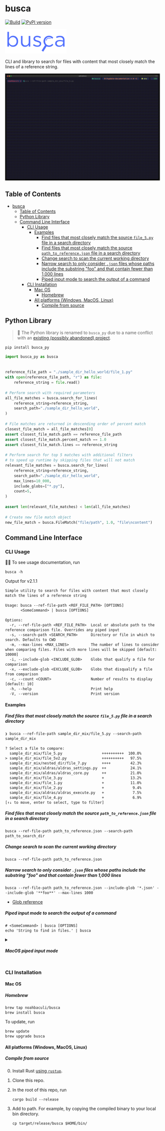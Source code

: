 # busca

[![Build](https://github.com/noahbaculi/busca/actions/workflows/rust.yml/badge.svg?branch=main&event=push)](https://github.com/noahbaculi/busca/actions/workflows/rust.yml)
[![PyPI version](https://badge.fury.io/py/busca-py.svg)](https://badge.fury.io/py/busca-py)

<img src="documentation/logo.png" alt="busca logo" width="200">

CLI and library to search for files with content that most closely match the lines of a reference string.

![Busca Demo](documentation/Demo_Recording.gif)

## Table of Contents

- [busca](#busca)
  - [Table of Contents](#table-of-contents)
  - [Python Library](#python-library)
  - [Command Line Interface](#command-line-interface)
    - [CLI Usage](#cli-usage)
      - [Examples](#examples)
        - [Find files that most closely match the source `file_5.py` file in a search directory](#find-files-that-most-closely-match-the-source-file_5py-file-in-a-search-directory)
        - [Find files that most closely match the source `path_to_reference.json` file in a search directory](#find-files-that-most-closely-match-the-source-path_to_referencejson-file-in-a-search-directory)
        - [Change search to scan the current working directory](#change-search-to-scan-the-current-working-directory)
        - [Narrow search to only consider `.json` files whose paths include the substring "foo" and that contain fewer than 1,000 lines](#narrow-search-to-only-consider-json-files-whose-paths-include-the-substring-foo-and-that-contain-fewer-than-1000-lines)
        - [Piped input mode to search the output of a command](#piped-input-mode-to-search-the-output-of-a-command)
    - [CLI Installation](#cli-installation)
      - [Mac OS](#mac-os)
        - [Homebrew](#homebrew)
      - [All platforms (Windows, MacOS, Linux)](#all-platforms-windows-macos-linux)
        - [Compile from source](#compile-from-source)

## Python Library

> 🐍 The Python library is renamed to `busca_py` due to a name conflict with an [existing (possibly abandoned) project](https://pypi.org/project/Busca/).

```shell
pip install busca_py
```

```python
import busca_py as busca


reference_file_path = "./sample_dir_hello_world/file_1.py"
with open(reference_file_path, "r") as file:
    reference_string = file.read()

# Perform search with required parameters
all_file_matches = busca.search_for_lines(
    reference_string=reference_string,
    search_path="./sample_dir_hello_world",
)

# File matches are returned in descending order of percent match
closest_file_match = all_file_matches[0]
assert closest_file_match.path == reference_file_path
assert closest_file_match.percent_match == 1.0
assert closest_file_match.lines == reference_string

# Perform search for top 5 matches with additional filters
# to speed up runtime by skipping files that will not match
relevant_file_matches = busca.search_for_lines(
    reference_string=reference_string,
    search_path="./sample_dir_hello_world",
    max_lines=10_000,
    include_globs=["*.py"],
    count=5,
)

assert len(relevant_file_matches) < len(all_file_matches)

# Create new file match object
new_file_match = busca.FileMatch("file/path", 1.0, "file\ncontent")
```

## Command Line Interface

### CLI Usage

🧑‍💻️ To see usage documentation, run

```shell
busca -h
```

Output for v2.1.1

```text
Simple utility to search for files with content that most closely match the lines of a reference string

Usage: busca --ref-file-path <REF_FILE_PATH> [OPTIONS]
       <SomeCommand> | busca [OPTIONS]

Options:
  -r, --ref-file-path <REF_FILE_PATH>  Local or absolute path to the reference comparison file. Overrides any piped input
  -s, --search-path <SEARCH_PATH>      Directory or file in which to search. Defaults to CWD
  -m, --max-lines <MAX_LINES>          The number of lines to consider when comparing files. Files with more lines will be skipped [default: 10000]
  -i, --include-glob <INCLUDE_GLOB>    Globs that qualify a file for comparison
  -x, --exclude-glob <EXCLUDE_GLOB>    Globs that disqualify a file from comparison
  -c, --count <COUNT>                  Number of results to display [default: 10]
  -h, --help                           Print help
  -V, --version                        Print version
```

#### Examples

##### Find files that most closely match the source `file_5.py` file in a search directory

```shell
❯ busca --ref-file-path sample_dir_mix/file_5.py --search-path sample_dir_mix

? Select a file to compare:  
  sample_dir_mix/file_5.py                  ++++++++++  100.0%
> sample_dir_mix/file_5v2.py                ++++++++++   97.5%
  sample_dir_mix/nested_dir/file_7.py       ++++         42.3%
  sample_dir_mix/aldras/aldras_settings.py  ++           24.1%
  sample_dir_mix/aldras/aldras_core.py      ++           21.0%
  sample_dir_mix/file_3.py                  +            13.2%
  sample_dir_mix/file_1.py                  +            11.0%
  sample_dir_mix/file_2.py                  +             9.4%
  sample_dir_mix/aldras/aldras_execute.py   +             7.5%
  sample_dir_mix/file_4.py                  +             6.9%
[↑↓ to move, enter to select, type to filter]
```

##### Find files that most closely match the source `path_to_reference.json` file in a search directory

```shell
busca --ref-file-path path_to_reference.json --search-path path_to_search_dir
```

##### Change search to scan the current working directory

```shell
busca --ref-file-path path_to_reference.json
```

##### Narrow search to only consider `.json` files whose paths include the substring "foo" and that contain fewer than 1,000 lines

```shell
busca --ref-file-path path_to_reference.json --include-glob '*.json' --include-glob '**foo**' --max-lines 1000
```

- [Glob reference](https://en.wikipedia.org/wiki/Glob_(programming))

##### Piped input mode to search the output of a command

```shell
# <SomeCommand> | busca [OPTIONS]
echo 'String to find in files.' | busca
```

<details style="margin-bottom: 2em">
<summary><h5>MacOS piped input mode<h4></summary>

📝 There is an [open issue](https://github.com/crossterm-rs/crossterm/issues/396) for MacOS in [`crossterm`](https://github.com/crossterm-rs/crossterm), one of busca's dependencies, that does not allow prompt interactivity when using piped input. Therefore, when a non interactive mode is detected, the file matches will be displayed but not interactively.

This can be worked around by adding the following aliases to your shell `.bashrc` or `.zshrc` file:

>   ```bash
>   # Wrap commands for busca search
>   busca_cmd_output() {
>       eval "$* > /tmp/busca_search.tmp" && busca -r /tmp/busca_search.tmp
>   }
>   ```

One-liners to add the wrapper function:

| Shell | Command                                                                                                                 |
| ----- | ----------------------------------------------------------------------------------------------------------------------- |
| Bash  | `echo -e 'busca_cmd_output() {\n\teval "$* > /tmp/busca_search.tmp" && busca -r /tmp/busca_search.tmp\n}' >> ~/.bashrc` |
| Zsh   | `echo -e 'busca_cmd_output() {\n\teval "$* > /tmp/busca_search.tmp" && busca -r /tmp/busca_search.tmp\n}' >> ~/.zshrc`  |

Reload your shell for the function to become available:

```shell
# busca_cmd_output <SomeCommand>
busca_cmd_output echo 'String to find in files.'
```

</details>

### CLI Installation

#### Mac OS

##### Homebrew

```shell
brew tap noahbaculi/busca
brew install busca
```

To update, run

```shell
brew update
brew upgrade busca
```

#### All platforms (Windows, MacOS, Linux)

##### Compile from source

0. Install Rust [using `rustup`](https://www.rust-lang.org/tools/install).

1. Clone this repo.

2. In the root of this repo, run

    ```shell
    cargo build --release
    ```

3. Add to path. For example, by copying the compiled binary to your local bin directory.

    ```shell
    cp target/release/busca $HOME/bin/
    ```
